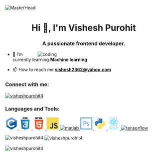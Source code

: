 ![MasterHead](https://developers.giphy.com/branch/master/static/api-512d36c09662682717108a38bbb5c57d.gif)
<h1 align="center">Hi 👋, I'm Vishesh Purohit</h1>
<h3 align="center">A passionate frontend developer.</h3>

<img align="right" alt="coding" width="400" src="https://media.tenor.com/qJ5evVs-_uUAAAAC/coding.gif">

- 🌱 I’m currently learning **Machine learning**

- 📫 How to reach me **vishesh2362@yahoo.com**

<h3 align="left">Connect with me:</h3>
<p align="left">
<a href="https://instagram.com/visheshpurohit4" target="blank"><img align="center" src="https://raw.githubusercontent.com/rahuldkjain/github-profile-readme-generator/master/src/images/icons/Social/instagram.svg" alt="visheshpurohit4" height="30" width="40" /></a>
</p>

<h3 align="left">Languages and Tools:</h3>
<p align="left"> <a href="https://www.cprogramming.com/" target="_blank" rel="noreferrer"> <img src="https://raw.githubusercontent.com/devicons/devicon/master/icons/c/c-original.svg" alt="c" width="40" height="40"/> </a> <a href="https://www.w3schools.com/css/" target="_blank" rel="noreferrer"> <img src="https://raw.githubusercontent.com/devicons/devicon/master/icons/css3/css3-original-wordmark.svg" alt="css3" width="40" height="40"/> </a> <a href="https://www.w3.org/html/" target="_blank" rel="noreferrer"> <img src="https://raw.githubusercontent.com/devicons/devicon/master/icons/html5/html5-original-wordmark.svg" alt="html5" width="40" height="40"/> </a> <a href="https://developer.mozilla.org/en-US/docs/Web/JavaScript" target="_blank" rel="noreferrer"> <img src="https://raw.githubusercontent.com/devicons/devicon/master/icons/javascript/javascript-original.svg" alt="javascript" width="40" height="40"/> </a> <a href="https://www.mathworks.com/" target="_blank" rel="noreferrer"> <img src="https://upload.wikimedia.org/wikipedia/commons/2/21/Matlab_Logo.png" alt="matlab" width="40" height="40"/> </a> <a href="https://www.photoshop.com/en" target="_blank" rel="noreferrer"> <img src="https://raw.githubusercontent.com/devicons/devicon/master/icons/photoshop/photoshop-line.svg" alt="photoshop" width="40" height="40"/> </a> <a href="https://www.python.org" target="_blank" rel="noreferrer"> <img src="https://raw.githubusercontent.com/devicons/devicon/master/icons/python/python-original.svg" alt="python" width="40" height="40"/> </a> <a href="https://reactjs.org/" target="_blank" rel="noreferrer"> <img src="https://raw.githubusercontent.com/devicons/devicon/master/icons/react/react-original-wordmark.svg" alt="react" width="40" height="40"/> </a> <a href="https://www.tensorflow.org" target="_blank" rel="noreferrer"> <img src="https://www.vectorlogo.zone/logos/tensorflow/tensorflow-icon.svg" alt="tensorflow" width="40" height="40"/> </a> </p>



<p align="left">
</p>

<p><img align="left" src="https://github-readme-stats.vercel.app/api/top-langs?username=visheshpurohit4&show_icons=true&theme=dark&title_color=ff470a&locale=en&layout=compact" alt="visheshpurohit4" /></p>

<p>&nbsp;<img align="center" src="https://github-readme-stats.vercel.app/api?username=visheshpurohit4&show_icons=true&theme=dark&title_color=ff5900&locale=en" alt="visheshpurohit4" /></p>

<p><img align="center" src="https://github-readme-streak-stats.herokuapp.com/?user=visheshpurohit4&" alt="visheshpurohit4" /></p>
